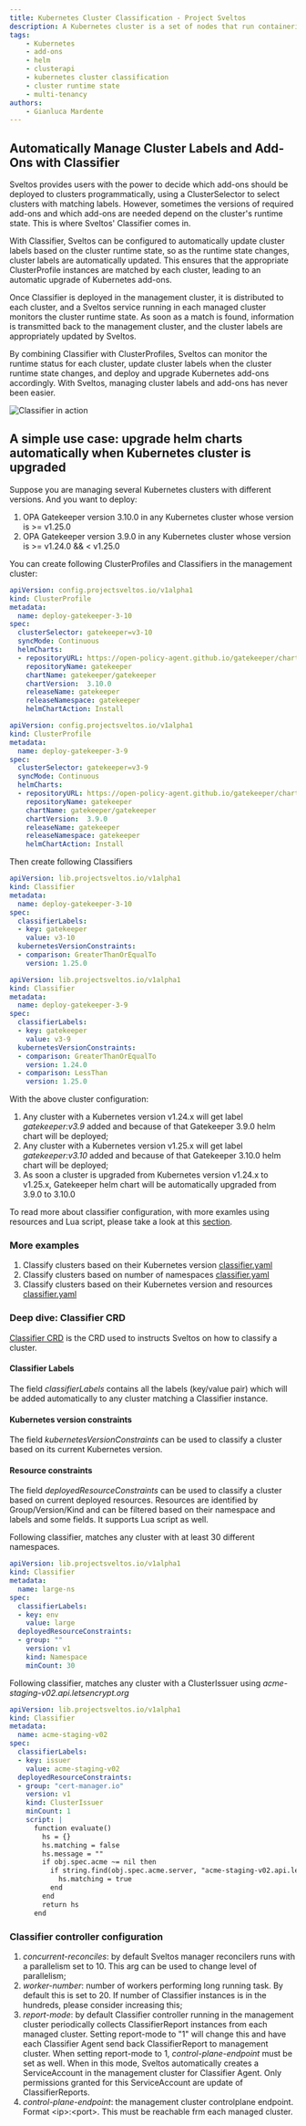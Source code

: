 ```yaml
---
title: Kubernetes Cluster Classification - Project Sveltos 
description: A Kubernetes cluster is a set of nodes that run containerized applications. Discover Kubernetes cluster classification based on cluster run-time state.
tags:
    - Kubernetes
    - add-ons
    - helm
    - clusterapi
    - kubernetes cluster classification
    - cluster runtime state
    - multi-tenancy
authors:
    - Gianluca Mardente
---
```

## Automatically Manage Cluster Labels and Add-Ons with Classifier

Sveltos provides users with the power to decide which add-ons should be deployed to clusters programmatically, using a ClusterSelector to select clusters with matching labels. However, sometimes the versions of required add-ons and which add-ons are needed depend on the cluster's runtime state. This is where Sveltos' Classifier comes in.

With Classifier, Sveltos can be configured to automatically update cluster labels based on the cluster runtime state, so as the runtime state changes, cluster labels are automatically updated. This ensures that the appropriate ClusterProfile instances are matched by each cluster, leading to an automatic upgrade of Kubernetes add-ons.

Once Classifier is deployed in the management cluster, it is distributed to each cluster, and a Sveltos service running in each managed cluster monitors the cluster runtime state. As soon as a match is found, information is transmitted back to the management cluster, and the cluster labels are appropriately updated by Sveltos.

By combining Classifier with ClusterProfiles, Sveltos can monitor the runtime status for each cluster, update cluster labels when the cluster runtime state changes, and deploy and upgrade Kubernetes add-ons accordingly. With Sveltos, managing cluster labels and add-ons has never been easier.

![Classifier in action](assets/classifier.gif)

## A simple use case: upgrade helm charts automatically when Kubernetes cluster is upgraded
Suppose you are managing several Kubernetes clusters with different versions.
And you want to deploy:

1. OPA Gatekeeper version 3.10.0 in any Kubernetes cluster whose version is >= v1.25.0
2. OPA Gatekeeper version 3.9.0 in any Kubernetes cluster whose version is >= v1.24.0 && < v1.25.0

You can create following ClusterProfiles and Classifiers in the management cluster:
```yaml
apiVersion: config.projectsveltos.io/v1alpha1
kind: ClusterProfile
metadata:
  name: deploy-gatekeeper-3-10
spec:
  clusterSelector: gatekeeper=v3-10
  syncMode: Continuous
  helmCharts:
  - repositoryURL: https://open-policy-agent.github.io/gatekeeper/charts
    repositoryName: gatekeeper
    chartName: gatekeeper/gatekeeper
    chartVersion:  3.10.0
    releaseName: gatekeeper
    releaseNamespace: gatekeeper
    helmChartAction: Install
```

```yaml
apiVersion: config.projectsveltos.io/v1alpha1
kind: ClusterProfile
metadata:
  name: deploy-gatekeeper-3-9
spec:
  clusterSelector: gatekeeper=v3-9
  syncMode: Continuous
  helmCharts:
  - repositoryURL: https://open-policy-agent.github.io/gatekeeper/charts
    repositoryName: gatekeeper
    chartName: gatekeeper/gatekeeper
    chartVersion:  3.9.0
    releaseName: gatekeeper
    releaseNamespace: gatekeeper
    helmChartAction: Install
```

Then create following Classifiers

```yaml
apiVersion: lib.projectsveltos.io/v1alpha1
kind: Classifier
metadata:
  name: deploy-gatekeeper-3-10
spec:
  classifierLabels:
  - key: gatekeeper
    value: v3-10
  kubernetesVersionConstraints:
  - comparison: GreaterThanOrEqualTo
    version: 1.25.0
```

```yaml
apiVersion: lib.projectsveltos.io/v1alpha1
kind: Classifier
metadata:
  name: deploy-gatekeeper-3-9
spec:
  classifierLabels:
  - key: gatekeeper
    value: v3-9
  kubernetesVersionConstraints:
  - comparison: GreaterThanOrEqualTo
    version: 1.24.0
  - comparison: LessThan
    version: 1.25.0
```

With the above cluster configuration:

1. Any cluster with a Kubernetes version v1.24.x will get label _gatekeeper:v3.9_ added and because of that Gatekeeper 3.9.0 helm chart will be deployed;
2. Any cluster with a Kubernetes version v1.25.x will get label _gatekeeper:v3.10_ added and because of that Gatekeeper 3.10.0 helm chart will be deployed;
3. As soon a cluster is upgraded from Kubernetes version v1.24.x to v1.25.x, Gatekeeper helm chart will be automatically upgraded from 3.9.0 to 3.10.0

To read more about classifier configuration, with more examles using resources and Lua script, please take a look at this [section](labels_management.md#classifier-controller-configuration).

### More examples

1. Classify clusters based on their Kubernetes version [classifier.yaml](https://raw.githubusercontent.com/projectsveltos/classifier/main/examples/kubernetes_version.yaml)
2. Classify clusters based on number of namespaces [classifier.yaml](https://raw.githubusercontent.com/projectsveltos/classifier/main/examples/resources.yaml)
3. Classify clusters based on their Kubernetes version and resources [classifier.yaml](https://raw.githubusercontent.com/projectsveltos/classifier/main/examples/multiple_constraints.yaml)


### Deep dive: Classifier CRD

[Classifier CRD](https://raw.githubusercontent.com/projectsveltos/libsveltos/main/api/v1alpha1/classifier_types.go) is the CRD used to instructs Sveltos on how to classify a cluster.

#### Classifier Labels
The field *classifierLabels* contains all the labels (key/value pair) which will be added automatically to any cluster matching a Classifier instance.

#### Kubernetes version constraints
The field *kubernetesVersionConstraints* can be used to classify a cluster based on its current Kubernetes version.

#### Resource constraints
The field *deployedResourceConstraints* can be used to classify a cluster based on current deployed resources. Resources are identified by Group/Version/Kind and can be filtered based on their namespace and labels and some fields. It supports Lua script as well.

Following classifier, matches any cluster with at least 30 different namespaces.

```yaml
apiVersion: lib.projectsveltos.io/v1alpha1
kind: Classifier
metadata:
  name: large-ns
spec:
  classifierLabels:
  - key: env
    value: large
  deployedResourceConstraints:
  - group: ""
    version: v1
    kind: Namespace
    minCount: 30
```

Following classifier, matches any cluster with a ClusterIssuer using _acme-staging-v02.api.letsencrypt.org_ 

```yaml
apiVersion: lib.projectsveltos.io/v1alpha1
kind: Classifier
metadata:
  name: acme-staging-v02
spec:
  classifierLabels:
  - key: issuer
    value: acme-staging-v02
  deployedResourceConstraints:
  - group: "cert-manager.io"
    version: v1
    kind: ClusterIssuer
    minCount: 1
    script: |
      function evaluate()
        hs = {}
        hs.matching = false
        hs.message = ""
        if obj.spec.acme ~= nil then
          if string.find(obj.spec.acme.server, "acme-staging-v02.api.letsencrypt.org", 1, true) then
            hs.matching = true
          end
        end
        return hs
      end
```

### Classifier controller configuration

1. *concurrent-reconciles*: by default Sveltos manager reconcilers runs with a parallelism set to 10. This arg can be used to change level of parallelism;
2. *worker-number*: number of workers performing long running task. By default this is set to 20. If number of Classifier instances is in the hundreds, please consider increasing this;
3. *report-mode*: by default Classifier controller running in the management cluster periodically collects ClassifierReport instances from each managed cluster. Setting report-mode to "1" will change this and have each Classifier Agent send back ClassifierReport to management cluster. When setting report-mode to 1, *control-plane-endpoint* must be set as well. When in this mode, Sveltos automatically creates a ServiceAccount in the management cluster for Classifier Agent. Only permissions granted for this ServiceAccount are update of ClassifierReports.
4. *control-plane-endpoint*: the management cluster controlplane endpoint. Format <ip\>:<port\>. This must be reachable frm each managed cluster.
